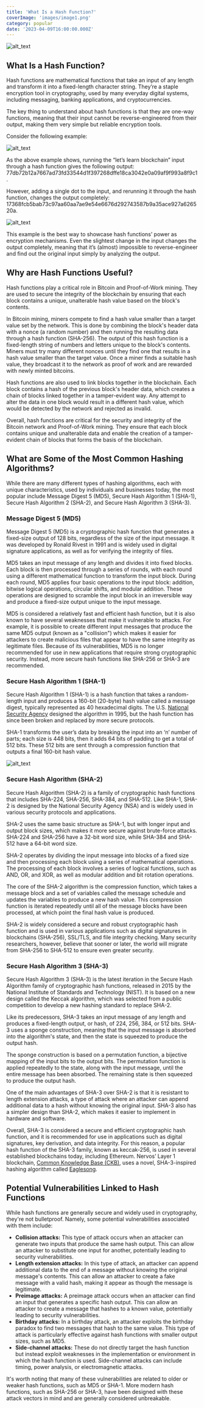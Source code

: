 ```yaml
---
title: 'What Is a Hash Function?'
coverImage: 'images/image1.png'
category: popular
date: '2023-04-09T16:00:00.000Z'
---
```



![alt_text](images/image5.png "image_tooltip")



## What Is a Hash Function?

Hash functions are mathematical functions that take an input of any length and transform it into a fixed-length character string. They’re a staple encryption tool in cryptography, used by many everyday digital systems, including messaging, banking applications, and cryptocurrencies.

The key thing to understand about hash functions is that they are one-way functions, meaning that their input cannot be reverse-engineered from their output, making them very simple but reliable encryption tools.

Consider the following example:


![alt_text](images/image2.png "image_tooltip")


As the above example shows, running the “let’s learn blockchain” input through a hash function gives the following output: 77db72b12a7667ad73fd33544d1f397268dffe18ca3042e0a09af9f993a8f9c1. 

However, adding a single dot to the input, and rerunning it through the hash function, changes the output completely: 17368fcb5bab73c97aa60aa7ae9e54e6676d292743587b9a35ace927a626520a.



![alt_text](images/image3.png "image_tooltip")


This example is the best way to showcase hash functions’ power as encryption mechanisms. Even the slightest change in the input changes the output completely, meaning that it’s (almost) impossible to reverse-engineer and find out the original input simply by analyzing the output.


## Why are Hash Functions Useful?

Hash functions play a critical role in Bitcoin and Proof-of-Work mining. They are used to secure the integrity of the blockchain by ensuring that each block contains a unique, unalterable hash value based on the block's contents.

In Bitcoin mining, miners compete to find a hash value smaller than a target value set by the network. This is done by combining the block's header data with a nonce (a random number) and then running the resulting data through a hash function (SHA-256). The output of this hash function is a fixed-length string of numbers and letters unique to the block's contents. Miners must try many different nonces until they find one that results in a hash value smaller than the target value. Once a miner finds a suitable hash value, they broadcast it to the network as proof of work and are rewarded with newly minted bitcoins.

Hash functions are also used to link blocks together in the blockchain. Each block contains a hash of the previous block's header data, which creates a chain of blocks linked together in a tamper-evident way. Any attempt to alter the data in one block would result in a different hash value, which would be detected by the network and rejected as invalid.

Overall, hash functions are critical for the security and integrity of the Bitcoin network and Proof-of-Work mining. They ensure that each block contains unique and unalterable data and enable the creation of a tamper-evident chain of blocks that forms the basis of the blockchain.


## What are Some of the Most Common Hashing Algorithms?

While there are many different types of hashing algorithms, each with unique characteristics, used by individuals and businesses today, the most popular include Message Digest 5 (MD5), Secure Hash Algorithm 1 (SHA-1), Secure Hash Algorithm 2 (SHA-2), and Secure Hash Algorithm 3 (SHA-3).


### Message Digest 5 (MD5)

Message Digest 5 (MD5) is a cryptographic hash function that generates a fixed-size output of 128 bits, regardless of the size of the input message. It was developed by Ronald Rivest in 1991 and is widely used in digital signature applications, as well as for verifying the integrity of files.

MD5 takes an input message of any length and divides it into fixed blocks. Each block is then processed through a series of rounds, with each round using a different mathematical function to transform the input block. During each round, MD5 applies four basic operations to the input block: addition, bitwise logical operations, circular shifts, and modular addition. These operations are designed to scramble the input block in an irreversible way and produce a fixed-size output unique to the input message.

MD5 is considered a relatively fast and efficient hash function, but it is also known to have several weaknesses that make it vulnerable to attacks. For example, it is possible to create different input messages that produce the same MD5 output (known as a "collision") which makes it easier for attackers to create malicious files that appear to have the same integrity as legitimate files. Because of its vulnerabilities, MD5 is no longer recommended for use in new applications that require strong cryptographic security. Instead, more secure hash functions like SHA-256 or SHA-3 are recommended.


### Secure Hash Algorithm 1 (SHA-1)

Secure Hash Algorithm 1 (SHA-1) is a hash function that takes a random-length input and produces a 160-bit (20-byte) hash value called a message digest, typically represented as 40 hexadecimal digits. The U.S. [National Security Agency](https://en.wikipedia.org/wiki/National_Security_Agency) designed the algorithm in 1995, but the hash function has since been broken and replaced by more secure protocols.

SHA-1 transforms the user’s data by breaking the input into an ‘n’ number of parts; each size is 448 bits, then it adds 64 bits of padding to get a total of 512 bits. These 512 bits are sent through a compression function that outputs a final 160-bit hash value.



![alt_text](images/image4.png "image_tooltip")



### Secure Hash Algorithm (SHA-2)

Secure Hash Algorithm (SHA-2) is a family of cryptographic hash functions that includes SHA-224, SHA-256, SHA-384, and SHA-512. Like SHA-1, SHA-2 is designed by the National Security Agency (NSA) and is widely used in various security protocols and applications.

SHA-2 uses the same basic structure as SHA-1, but with longer input and output block sizes, which makes it more secure against brute-force attacks. SHA-224 and SHA-256 have a 32-bit word size, while SHA-384 and SHA-512 have a 64-bit word size.

SHA-2 operates by dividing the input message into blocks of a fixed size and then processing each block using a series of mathematical operations. The processing of each block involves a series of logical functions, such as AND, OR, and XOR, as well as modular addition and bit rotation operations.

The core of the SHA-2 algorithm is the compression function, which takes a message block and a set of variables called the message schedule and updates the variables to produce a new hash value. This compression function is iterated repeatedly until all of the message blocks have been processed, at which point the final hash value is produced.

SHA-2 is widely considered a secure and robust cryptographic hash function and is used in various applications such as digital signatures in blockchains (SHA-256), SSL/TLS, and file integrity checking. Many security researchers, however, believe that sooner or later, the world will migrate from SHA-256 to SHA-512 to ensure even greater security.


### Secure Hash Algorithm 3 (SHA-3)

Secure Hash Algorithm 3 (SHA-3) is the latest iteration in the Secure Hash Algorithm family of cryptographic hash functions, released in 2015 by the National Institute of Standards and Technology (NIST). It is based on a new design called the Keccak algorithm, which was selected from a public competition to develop a new hashing standard to replace SHA-2.

Like its predecessors, SHA-3 takes an input message of any length and produces a fixed-length output, or hash, of 224, 256, 384, or 512 bits. SHA-3 uses a sponge construction, meaning that the input message is absorbed into the algorithm's state, and then the state is squeezed to produce the output hash.

The sponge construction is based on a permutation function, a bijective mapping of the input bits to the output bits. The permutation function is applied repeatedly to the state, along with the input message, until the entire message has been absorbed. The remaining state is then squeezed to produce the output hash.

One of the main advantages of SHA-3 over SHA-2 is that it is resistant to length extension attacks, a type of attack where an attacker can append additional data to a hash without knowing the original input. SHA-3 also has a simpler design than SHA-2, which makes it easier to implement in hardware and software.

Overall, SHA-3 is considered a secure and efficient cryptographic hash function, and it is recommended for use in applications such as digital signatures, key derivation, and data integrity. For this reason, a popular hash function of the SHA-3 family, known as keccak-256, is used in several established blockchains today, including Ethereum. Nervos’ Layer 1 blockchain, [Common Knowledge Base (CKB)](https://medium.com/nervosnetwork/nervos-ckb-in-a-nutshell-7a4ac8f99e0e), uses a novel, SHA-3-inspired hashing algorithm called [Eaglesong](https://medium.com/nervosnetwork/the-proof-of-work-function-of-nervos-ckb-3cc8364464d9).


## Potential Vulnerabilities Linked to Hash Functions

While hash functions are generally secure and widely used in cryptography, they're not bulletproof. Namely, some potential vulnerabilities associated with them include: 



* **Collision attacks:** This type of attack occurs when an attacker can generate two inputs that produce the same hash output. This can allow an attacker to substitute one input for another, potentially leading to security vulnerabilities.
* **Length extension attacks:** In this type of attack, an attacker can append additional data to the end of a message without knowing the original message's contents. This can allow an attacker to create a fake message with a valid hash, making it appear as though the message is legitimate.
* **Preimage attacks:** A preimage attack occurs when an attacker can find an input that generates a specific hash output. This can allow an attacker to create a message that hashes to a known value, potentially leading to security vulnerabilities.
* **Birthday attacks:** In a birthday attack, an attacker exploits the birthday paradox to find two messages that hash to the same value. This type of attack is particularly effective against hash functions with smaller output sizes, such as MD5.
* **Side-channel attacks:** These do not directly target the hash function but instead exploit weaknesses in the implementation or environment in which the hash function is used. Side-channel attacks can include timing, power analysis, or electromagnetic attacks.

It's worth noting that many of these vulnerabilities are related to older or weaker hash functions, such as MD5 or SHA-1. More modern hash functions, such as SHA-256 or SHA-3, have been designed with these attack vectors in mind and are generally considered unbreakable.
